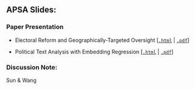 

## APSA Slides:

### Paper Presentation
 
- Electoral Reform and Geographically-Targeted Oversight [<a href="https://raw.githack.com/davidycliao/apsa2025/main/electoral_reform_slides.html" target="_blank">`.html`</a> | <a href="https://raw.githack.com/davidycliao/apsa2025/main/electoral_reform_slides.pdf" target="_blank">`.pdf`</a>]

- Political Text Analysis with Embedding Regression [<a href="https://raw.githack.com/davidycliao/apsa2025/main/political_text_slides.html" target="_blank">`.html`</a> | <a href="https://raw.githack.com/davidycliao/apsa2025/main/political_text_slides.pdf" target="_blank">`.pdf`</a>]

### Discussion Note:

Sun & Wang